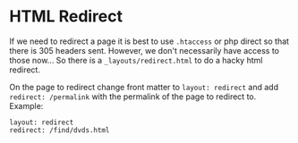 # HTML Redirect 

If we need to redirect a page it is best to use `.htaccess` or php direct so that there is 305 headers sent.
However, we don't necessarily have access to those now...
So there is a `_layouts/redirect.html` to do a hacky html redirect.

On the page to redirect change front matter to `layout: redirect` and add `redirect: /permalink` with the permalink of the page to redirect to.
Example: 

```
layout: redirect
redirect: /find/dvds.html
```
